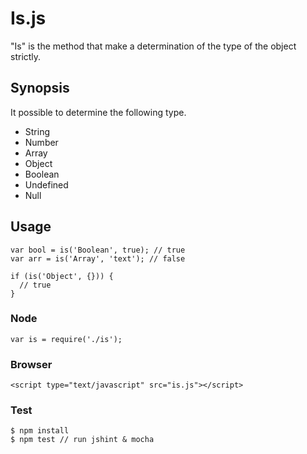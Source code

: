 # Is.js
"Is" is the method that make a determination of the type of the object strictly.

## Synopsis
It possible to determine the following type.
- String
- Number
- Array
- Object
- Boolean
- Undefined
- Null

## Usage
    var bool = is('Boolean', true); // true
    var arr = is('Array', 'text'); // false

    if (is('Object', {})) {
      // true
    }

### Node
    var is = require('./is');

### Browser
    <script type="text/javascript" src="is.js"></script>

### Test
    $ npm install
    $ npm test // run jshint & mocha
